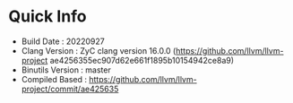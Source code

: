 # Quick Info
* Build Date : 20220927
* Clang Version : ZyC clang version 16.0.0 (https://github.com/llvm/llvm-project ae4256355ec907d62e661f1895b10154942ce8a9)
* Binutils Version : master
* Compiled Based : https://github.com/llvm/llvm-project/commit/ae425635

